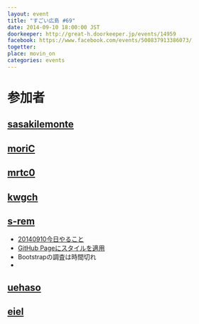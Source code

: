 ```yaml
---
layout: event
title: "すごい広島 #69"
date: 2014-09-10 18:00:00 JST
doorkeeper: http://great-h.doorkeeper.jp/events/14959
facebook: https://www.facebook.com/events/500837913386073/
togetter:
place: movin_on
categories: events
---
```


# 参加者


## [sasakilemonte](https://github.com/sasakilemonte)


## [moriC](https://github.com/moriC)


## [mrtc0](http://twitter.com/mrtc0)


## [kwgch](https://github.com/kwgch)


## [s-rem](https://github.com/s-rem)
* [20140910今日やること](https://github.com/great-h/great-h.github.io/issues/1219)
* [GitHub Pageにスタイルを適用](https://github.com/s-rem/great-h-rep/blob/gh-pages/githubcom.md)
* Bootstrapの調査は時間切れ
* 
## [uehaso](https://github.com/uehaso)


## [eiel](http://eiel.info/)
